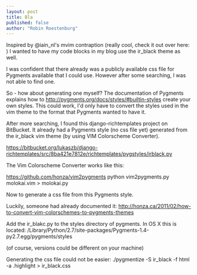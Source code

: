 ```yaml
---
layout: post
title: Bla
published: false
author: "Robin Roestenburg"
---
```


Inspired by @iain_nl's mvim contraption (really cool, check it out over here: ) I wanted to have my
code blocks in my blog use the ir_black theme as well.

I was confident that there already was a publicly available css file for Pygments available that
I could use. However after some searching, I was not able to find one.

So - how about generating one myself?
The documentation of Pygments explains how to
http://pygments.org/docs/styles/#builtin-styles
create your own styles. This could work, I'd only have to convert the styles used in the vim theme
to the format that Pygments wanted to have it.

After more searching, I found this django-richtemplates project on BitBucket. It already had
a Pygments style (no css file yet) generated from the ir_black vim theme (by using VIM Colorscheme
 Converter).

https://bitbucket.org/lukaszb/django-richtemplates/src/8ba421e7812e/richtemplates/pygstyles/irblack.py

The Vim Colorscheme Converter works like this:

https://github.com/honza/vim2pygments
python vim2pygments.py molokai.vim > molokai.py


Now to generate a css file from this Pygments style.

Luckily, someone had already documented it:
http://honza.ca/2011/02/how-to-convert-vim-colorschemes-to-pygments-themes

Add the ir_blakc.py to the styles directory of pygments. In OS X this is located:
/Library/Python/2.7/site-packages/Pygments-1.4-py2.7.egg/pygments/styles

(of course, versions could be different on your machine)

Generating the css file could not be easier:
./pygmentize -S ir_black -f html -a .highlight > ir_black.css
